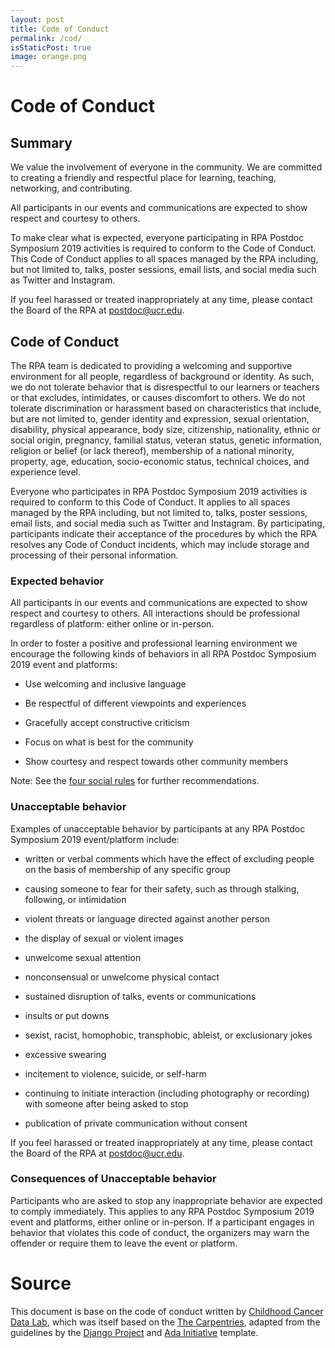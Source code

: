 ```yaml
---
layout: post
title: Code of Conduct
permalink: /cod/
isStaticPost: true
image: orange.png
---
```


# Code of Conduct

## Summary

We value the involvement of everyone in the community.
We are committed to creating a friendly and respectful place for learning, teaching, networking, and contributing.

All participants in our events and communications are expected to show respect and courtesy to others.

To make clear what is expected, everyone participating in RPA Postdoc Symposium 2019 activities is required to conform to the Code of Conduct.
This Code of Conduct applies to all spaces managed by the RPA including, but not limited to, talks, poster sessions, email lists, and social media such as Twitter and Instagram.

If you feel harassed or treated inappropriately at any time, please contact the Board of the RPA at [postdoc@ucr.edu](mailto:postdoc@ucr.edu).


## Code of Conduct

The RPA team is dedicated to providing a welcoming and supportive environment for all people, regardless of background or identity.
As such, we do not tolerate behavior that is disrespectful to our learners or teachers or that excludes, intimidates, or causes discomfort to others.
We do not tolerate discrimination or harassment based on characteristics that include, but are not limited to, gender identity and expression, sexual orientation, disability, physical appearance, body size, citizenship, nationality, ethnic or social origin, pregnancy, familial status, veteran status, genetic information, religion or belief (or lack thereof), membership of a national minority, property, age, education, socio-economic status, technical choices, and experience level.

Everyone who participates in RPA Postdoc Symposium 2019 activities is required to conform to this Code of Conduct.
It applies to all spaces managed by the RPA including, but not limited to, talks, poster sessions, email lists, and social media such as Twitter and Instagram.
By participating, participants indicate their acceptance of the procedures by which the RPA resolves any Code of Conduct incidents, which may include storage and processing of their personal information.

### Expected behavior

All participants in our events and communications are expected to show respect and courtesy to others.
All interactions should be professional regardless of platform: either online or in-person.

In order to foster a positive and professional learning environment we encourage the following kinds of behaviors in all RPA Postdoc Symposium 2019 event and platforms:

- Use welcoming and inclusive language

- Be respectful of different viewpoints and experiences

- Gracefully accept constructive criticism

- Focus on what is best for the community

- Show courtesy and respect towards other community members

Note: See the [four social rules](https://www.recurse.com/manual#sub-sec-social-rules) for further recommendations.

### Unacceptable behavior

Examples of unacceptable behavior by participants at any RPA Postdoc Symposium 2019 event/platform include:

- written or verbal comments which have the effect of excluding people on the basis of membership of any specific group

- causing someone to fear for their safety, such as through stalking, following, or intimidation

- violent threats or language directed against another person

- the display of sexual or violent images

- unwelcome sexual attention

- nonconsensual or unwelcome physical contact

- sustained disruption of talks, events or communications

- insults or put downs

- sexist, racist, homophobic, transphobic, ableist, or exclusionary jokes

- excessive swearing

- incitement to violence, suicide, or self-harm

- continuing to initiate interaction (including photography or recording) with someone after being asked to stop

- publication of private communication without consent

If you feel harassed or treated inappropriately at any time, please contact the Board of the RPA at [postdoc@ucr.edu](mailto:postdoc@ucr.edu).


### Consequences of Unacceptable behavior

Participants who are asked to stop any inappropriate behavior are expected to comply immediately.
This applies to any RPA Postdoc Symposium 2019 event and platforms, either online or in-person.
If a participant engages in behavior that violates this code of conduct, the organizers may warn the offender or require them to leave the event or platform.

# Source
This document is base on the code of conduct written by [Childhood Cancer Data Lab](https://github.com/AlexsLemonade/RNA-Seq-Exercises/blob/master/code-of-conduct.md), which was itself based on the [The Carpentries](https://docs.carpentries.org/topic_folders/policies/code-of-conduct.html#code-of-conduct-detailed-view), adapted from the guidelines by the [Django Project](https://www.djangoproject.com/conduct/enforcement-manual/) and [Ada Initiative](http://geekfeminism.wikia.com/wiki/Conference_anti-harassment/Responding_to_reports) template.
